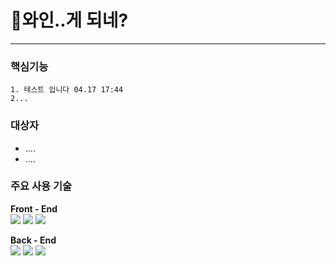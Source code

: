 # 🍷와인..게 되네?

---

### 핵심기능

    1. 테스트 입니다 04.17 17:44
    2...

### 대상자

- ....
- ....

### 주요 사용 기술

<strong>Front - End</strong>
<br/>
<img src="https://img.shields.io/badge/HTML5-E34F26?style=flat-square&logo=html5&logoColor=white">
<img src="https://img.shields.io/badge/CSS-1572B6?style=flat-square&logo=css3&logoColor=white">
<img src="https://img.shields.io/badge/Javascript-F7DF1E?style=flat-square&logo=javascript&logoColor=black">

<strong>Back - End</strong>
<br/>
<img src="https://img.shields.io/badge/Node.js-339933?style=flat-square&logo=Node.js&logoColor=white">
<img src="https://img.shields.io/badge/Express-000000?style=flat-square&logo=Express&logoColor=white">
<img src="https://img.shields.io/badge/MongoDB-47A248?style=flat-square&logo=MongoDB&logoColor=white">
